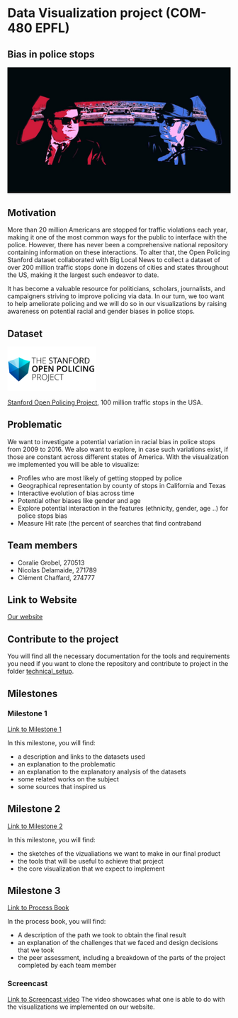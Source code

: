 # Data Visualization project (COM-480 EPFL)
## Bias in police stops
<img src="./data/black-illustration-police-space-artwork-graphic-design-ART-darkness-graphics-1920x1080-px-computer-wallpaper-fictional-character-font-843208.jpg" alt="drawing" width="700"/>


## Motivation


More than 20 million Americans are stopped for traffic violations each year, making it one of the most common ways for the public to interface with the police.
However, there has never been a comprehensive national repository containing information on these interactions. To alter that, the Open Policing Stanford dataset collaborated with Big Local News to collect a dataset of over 200 million traffic stops done in dozens of cities and states throughout the US, making it the largest such endeavor to date.

It has become a valuable resource for politicians, scholars, journalists, and campaigners striving to improve policing via data.
In our turn, we too want to help ameliorate policing and we will do so in our visualizations by raising awareness on potential racial and gender biases in police stops.

## Dataset
<img src="./data/logo_stanford.png" alt="drawing" width="200"/>

[Stanford Open Policing Project](https://openpolicing.stanford.edu/data/), 100 million traffic stops in the USA.

## Problematic

We want to investigate a potential variation in racial bias in police stops from 2009 to
2016. We also want to explore, in case such variations exist, if those are constant across
different states of America. 
With the visualization we implemented you will be able to visualize:

* Profiles who are most likely of getting stopped by police
* Geographical representation by county of stops in California and Texas
* Interactive evolution of bias across time
* Potential other biases like gender and age
* Explore potential interaction in the features (ethnicity, gender, age ..) for police
stops bias
* Measure Hit rate (the percent of searches that find contraband

## Team members
* Coralie Grobel, 270513
* Nicolas Delamaide, 271789
* Clément Chaffard, 274777

## Link to Website
[Our website](https://com-480-data-visualization.github.io/datavis-project-2022-control-z-zone/)

## Contribute to the project
You will find all the necessary documentation for the tools and requirements you need if you want to clone the repository and contribute to project in the folder [technical_setup](./technical_setup/README.md).

## Milestones

### Milestone 1

[Link to Milestone 1](./reports/Milestone1.pdf)

In this milestone, you will find:
* a description and links to the datasets used
* an explanation to the problematic
* an explanation to the explanatory analysis of the datasets
* some related works on the subject
* some sources that inspired us

## Milestone 2

[Link to Milestone 2](./reports/Milestone2.pdf)

In this milestone, you will find:
* the sketches of the vizualiations we want to make in our final product
* the tools that will be useful to achieve that project
* the core visualization that we expect to implement


## Milestone 3

[Link to Process Book](./reports/ProcessBook.pdf)

In the process book, you will find:
* A description of the path we took to obtain the final result
* an explanation of the challenges that we faced and design decisions that we took
* the peer assessment, including a breakdown of the parts of the project completed by each team member


### Screencast

[Link to Screencast video]()
The video showcases what one is able to do with the visualizations we implemented on our website.


